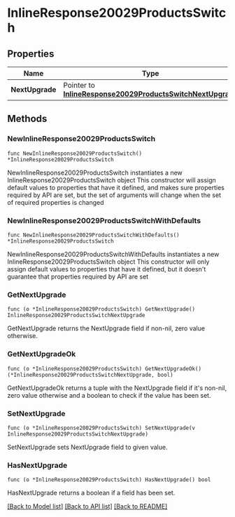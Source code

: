 # InlineResponse20029ProductsSwitch

## Properties

Name | Type | Description | Notes
------------ | ------------- | ------------- | -------------
**NextUpgrade** | Pointer to [**InlineResponse20029ProductsSwitchNextUpgrade**](InlineResponse20029ProductsSwitchNextUpgrade.md) |  | [optional] 

## Methods

### NewInlineResponse20029ProductsSwitch

`func NewInlineResponse20029ProductsSwitch() *InlineResponse20029ProductsSwitch`

NewInlineResponse20029ProductsSwitch instantiates a new InlineResponse20029ProductsSwitch object
This constructor will assign default values to properties that have it defined,
and makes sure properties required by API are set, but the set of arguments
will change when the set of required properties is changed

### NewInlineResponse20029ProductsSwitchWithDefaults

`func NewInlineResponse20029ProductsSwitchWithDefaults() *InlineResponse20029ProductsSwitch`

NewInlineResponse20029ProductsSwitchWithDefaults instantiates a new InlineResponse20029ProductsSwitch object
This constructor will only assign default values to properties that have it defined,
but it doesn't guarantee that properties required by API are set

### GetNextUpgrade

`func (o *InlineResponse20029ProductsSwitch) GetNextUpgrade() InlineResponse20029ProductsSwitchNextUpgrade`

GetNextUpgrade returns the NextUpgrade field if non-nil, zero value otherwise.

### GetNextUpgradeOk

`func (o *InlineResponse20029ProductsSwitch) GetNextUpgradeOk() (*InlineResponse20029ProductsSwitchNextUpgrade, bool)`

GetNextUpgradeOk returns a tuple with the NextUpgrade field if it's non-nil, zero value otherwise
and a boolean to check if the value has been set.

### SetNextUpgrade

`func (o *InlineResponse20029ProductsSwitch) SetNextUpgrade(v InlineResponse20029ProductsSwitchNextUpgrade)`

SetNextUpgrade sets NextUpgrade field to given value.

### HasNextUpgrade

`func (o *InlineResponse20029ProductsSwitch) HasNextUpgrade() bool`

HasNextUpgrade returns a boolean if a field has been set.


[[Back to Model list]](../README.md#documentation-for-models) [[Back to API list]](../README.md#documentation-for-api-endpoints) [[Back to README]](../README.md)


